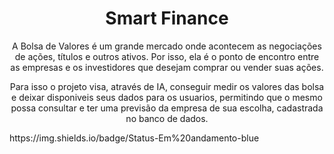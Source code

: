 <h1 align="center">Smart Finance</h1>
<p align="center">
  A Bolsa de Valores é um grande mercado onde acontecem as negociações de ações, títulos e outros ativos. Por isso, ela é o ponto de encontro entre as empresas e os investidores que desejam comprar ou vender suas ações.
</p>
<p align="center">
  Para isso o projeto visa, através de IA, conseguir medir os valores das bolsa e deixar disponiveis seus dados para os usuarios, permitindo que o mesmo possa consultar e ter uma previsão da empresa de sua escolha, cadastrada no banco de dados.
</p>
https://img.shields.io/badge/Status-Em%20andamento-blue


